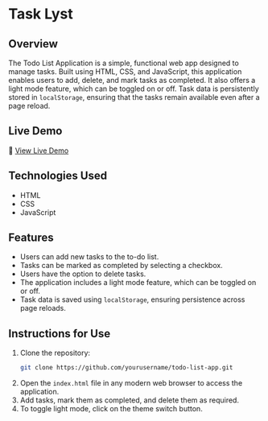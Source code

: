 # Task Lyst 

## Overview  
The Todo List Application is a simple, functional web app designed to manage tasks. Built using HTML, CSS, and JavaScript, this application enables users to add, delete, and mark tasks as completed. It also offers a light mode feature, which can be toggled on or off. Task data is persistently stored in `localStorage`, ensuring that the tasks remain available even after a page reload.  

## Live Demo  
🔗 [View Live Demo](https://your-live-site-link)  

## Technologies Used  
- HTML  
- CSS  
- JavaScript  

## Features  
- Users can add new tasks to the to-do list.  
- Tasks can be marked as completed by selecting a checkbox.  
- Users have the option to delete tasks.  
- The application includes a light mode feature, which can be toggled on or off.  
- Task data is saved using `localStorage`, ensuring persistence across page reloads.  

## Instructions for Use  
1. Clone the repository:  
   ```bash
   git clone https://github.com/yourusername/todo-list-app.git
2. Open the `index.html` file in any modern web browser to access the application.
3. Add tasks, mark them as completed, and delete them as required.
4. To toggle light mode, click on the theme switch button.
